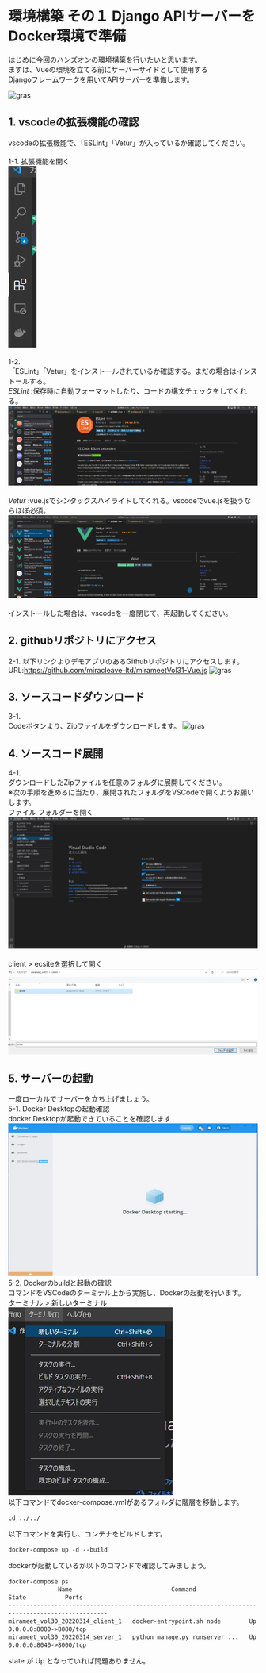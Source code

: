 # 環境構築 その１ Django APIサーバーをDocker環境で準備

はじめに今回のハンズオンの環境構築を行いたいと思います。  
まずは、Vueの環境を立てる前にサーバーサイドとして使用する  
Djangoフレームワークを用いてAPIサーバーを準備します。

![gras](img/環境構築.png)

## 1. vscodeの拡張機能の確認  
vscodeの拡張機能で、「ESLint」「Vetur」が入っているか確認してください。  
<br/>
1-1.
拡張機能を開く  
![gras](img/vscode_setup_1.jpg)  
<br/>
1-2.  
「ESLint」「Vetur」をインストールされているか確認する。まだの場合はインストールする。  
*ESLint* :保存時に自動フォーマットしたり、コードの構文チェックをしてくれる。
![gras](img/vscode_setup_2.jpg)  
<br/>
*Vetur* :vue.jsでシンタックスハイライトしてくれる。vscodeでvue.jsを扱うならほぼ必須。  
![gras](img/vscode_setup_3.jpg)  
<br/>
インストールした場合は、vscodeを一度閉じて、再起動してください。

## 2. githubリポジトリにアクセス  
2-1.
以下リンクよりデモアプリのあるGithubリポジトリにアクセスします。  
URL:https://github.com/miracleave-ltd/mirameetVol31-Vue.js
![gras](img/github_toppage.png)


## 3. ソースコードダウンロード  
3-1.  
Codeボタンより、Zipファイルをダウンロードします。
![gras](img/github_zip.png)

## 4. ソースコード展開  
4-1.  
ダウンロードしたZipファイルを任意のフォルダに展開してください。  
※次の手順を進めるに当たり、展開されたフォルダをVSCodeで開くようお願いします。  
ファイル フォルダーを開く  
![gras](img/vscode_open_1.jpg)  
<br/>
client > ecsiteを選択して開く  
![gras](img/vscode_open_2.jpg)

## 5. サーバーの起動  
一度ローカルでサーバーを立ち上げましょう。  
5-1. Docker Desktopの起動確認  
docker Desktopが起動できていることを確認します
![gras](img/docker_desktop.jpg)  
5-2. Dockerのbuildと起動の確認  
コマンドをVSCodeのターミナル上から実施し、Dockerの起動を行います。  
ターミナル > 新しいターミナル  
![gras](img/vscode_terminal.jpg)  
以下コマンドでdocker-compose.ymlがあるフォルダに階層を移動します。
```
cd ../../
```
以下コマンドを実行し、コンテナをビルドします。
```
docker-compose up -d --build
```
dockerが起動しているか以下のコマンドで確認してみましょう。
```
docker-compose ps
              Name                            Command               State           Ports
--------------------------------------------------------------------------------------------------
mirameet_vol30_20220314_client_1   docker-entrypoint.sh node        Up      0.0.0.0:8080->8080/tcp
mirameet_vol30_20220314_server_1   python manage.py runserver ...   Up      0.0.0.0:8040->8000/tcp
```
state が Up となっていれば問題ありません。  
  
